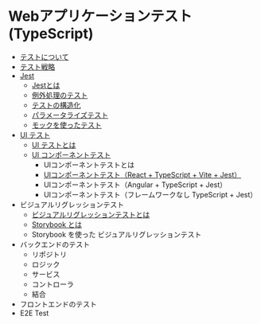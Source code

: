 # Webアプリケーションテスト(TypeScript)

- [テストについて](docs/about-the-test.md)
- [テスト戦略](docs/test-strategy.md)
- [Jest](docs/jest/index.md)
   - [Jestとは](docs/Jest/about-Jest.md)
   - [例外処理のテスト](docs/Jest/exception-handling-test.md)
   - [テストの構造化](docs/Jest/structuring-tests.md)
   - [パラメータライズテスト](docs/Jest/parameterized-tests.md)
   - [モックを使ったテスト](docs/Jest/testing-with-mocks.md)
- [UI テスト](docs/ui-test/index.md)
   - [UI テストとは](docs/ui-test/about-ui-test.md)
   - [UI コンポーネントテスト](docs/ui-test/ui-component-test/index.md)
      - UIコンポーネントテストとは
      - [UIコンポーネントテスト（React + TypeScript + Vite + Jest）](docs/ui-test/ui-component-test/react-jest.md)
      - UIコンポーネントテスト（Angular + TypeScript + Jest）
      - UIコンポーネントテスト（フレームワークなし TypeScript + Jest）
- ビジュアルリグレッションテスト
   - [ビジュアルリグレッションテストとは](docs/visual-regression-testing/about-visual-regression-testing.md)
   - [Storybook とは](docs/visual-regression-testing/storybook.md)
   - Storybook を使った ビジュアルリグレッションテスト
- バックエンドのテスト
   - リポジトリ
   - ロジック
   - サービス
   - コントローラ
   - 結合
- フロントエンドのテスト
- E2E Test

